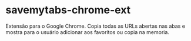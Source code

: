 savemytabs-chrome-ext
=====================

Extensão para o Google Chrome. Copia todas as URLs abertas nas abas e mostra para o usuário adicionar aos favoritos ou copia na memoria.
